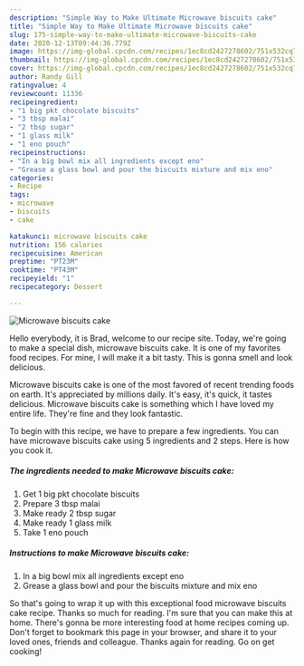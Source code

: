 ```yaml
---
description: "Simple Way to Make Ultimate Microwave biscuits cake"
title: "Simple Way to Make Ultimate Microwave biscuits cake"
slug: 175-simple-way-to-make-ultimate-microwave-biscuits-cake
date: 2020-12-13T09:44:36.779Z
image: https://img-global.cpcdn.com/recipes/1ec8cd2427278602/751x532cq70/microwave-biscuits-cake-recipe-main-photo.jpg
thumbnail: https://img-global.cpcdn.com/recipes/1ec8cd2427278602/751x532cq70/microwave-biscuits-cake-recipe-main-photo.jpg
cover: https://img-global.cpcdn.com/recipes/1ec8cd2427278602/751x532cq70/microwave-biscuits-cake-recipe-main-photo.jpg
author: Randy Gill
ratingvalue: 4
reviewcount: 11336
recipeingredient:
- "1 big pkt chocolate biscuits"
- "3 tbsp malai"
- "2 tbsp sugar"
- "1 glass milk"
- "1 eno pouch"
recipeinstructions:
- "In a big bowl mix all ingredients except eno"
- "Grease a glass bowl and pour the biscuits mixture and mix eno"
categories:
- Recipe
tags:
- microwave
- biscuits
- cake

katakunci: microwave biscuits cake 
nutrition: 156 calories
recipecuisine: American
preptime: "PT23M"
cooktime: "PT43M"
recipeyield: "1"
recipecategory: Dessert

---
```



![Microwave biscuits cake](https://img-global.cpcdn.com/recipes/1ec8cd2427278602/751x532cq70/microwave-biscuits-cake-recipe-main-photo.jpg)

Hello everybody, it is Brad, welcome to our recipe site. Today, we're going to make a special dish, microwave biscuits cake. It is one of my favorites food recipes. For mine, I will make it a bit tasty. This is gonna smell and look delicious.

Microwave biscuits cake is one of the most favored of recent trending foods on earth. It's appreciated by millions daily. It's easy, it's quick, it tastes delicious. Microwave biscuits cake is something which I have loved my entire life. They're fine and they look fantastic.




To begin with this recipe, we have to prepare a few ingredients. You can have microwave biscuits cake using 5 ingredients and 2 steps. Here is how you cook it.

<!--inarticleads1-->

##### The ingredients needed to make Microwave biscuits cake:

1. Get 1 big pkt chocolate biscuits
1. Prepare 3 tbsp malai
1. Make ready 2 tbsp sugar
1. Make ready 1 glass milk
1. Take 1 eno pouch




<!--inarticleads2-->

##### Instructions to make Microwave biscuits cake:

1. In a big bowl mix all ingredients except eno
1. Grease a glass bowl and pour the biscuits mixture and mix eno




So that's going to wrap it up with this exceptional food microwave biscuits cake recipe. Thanks so much for reading. I'm sure that you can make this at home. There's gonna be more interesting food at home recipes coming up. Don't forget to bookmark this page in your browser, and share it to your loved ones, friends and colleague. Thanks again for reading. Go on get cooking!
